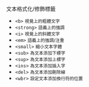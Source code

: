 文本格式化/修飾標籤
- `<b>` <small>視覺上的粗體文字</small>
- `<strong>` <small>語義上的強調</small>
- `<i>` <small>視覺上的斜體文字</small>
- `<em>` <small>語義上的強調/注重</small>
- `<small>` <small>縮小文本字體</small>
- `<sub>` <small>為文本添加下標字</small>
- `<sup>` <small>為文本添加上標字</small>
- `<ins>` <small>為文本添加插入字</small>
- `<del>` <small>為文本添加刪除線</small>
- `<wbr>` <small>設定文本添加換行符的位置</small>